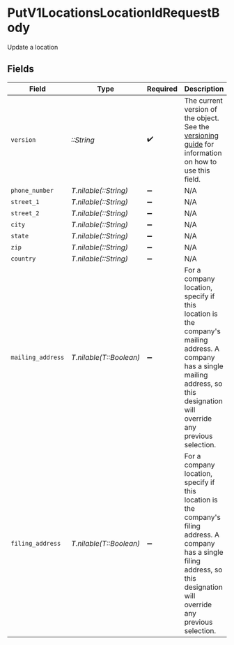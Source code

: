 # PutV1LocationsLocationIdRequestBody

Update a location


## Fields

| Field                                                                                                                                                                                | Type                                                                                                                                                                                 | Required                                                                                                                                                                             | Description                                                                                                                                                                          |
| ------------------------------------------------------------------------------------------------------------------------------------------------------------------------------------ | ------------------------------------------------------------------------------------------------------------------------------------------------------------------------------------ | ------------------------------------------------------------------------------------------------------------------------------------------------------------------------------------ | ------------------------------------------------------------------------------------------------------------------------------------------------------------------------------------ |
| `version`                                                                                                                                                                            | *::String*                                                                                                                                                                           | :heavy_check_mark:                                                                                                                                                                   | The current version of the object. See the [versioning guide](https://docs.gusto.com/embedded-payroll/docs/idempotency) for information on how to use this field.                    |
| `phone_number`                                                                                                                                                                       | *T.nilable(::String)*                                                                                                                                                                | :heavy_minus_sign:                                                                                                                                                                   | N/A                                                                                                                                                                                  |
| `street_1`                                                                                                                                                                           | *T.nilable(::String)*                                                                                                                                                                | :heavy_minus_sign:                                                                                                                                                                   | N/A                                                                                                                                                                                  |
| `street_2`                                                                                                                                                                           | *T.nilable(::String)*                                                                                                                                                                | :heavy_minus_sign:                                                                                                                                                                   | N/A                                                                                                                                                                                  |
| `city`                                                                                                                                                                               | *T.nilable(::String)*                                                                                                                                                                | :heavy_minus_sign:                                                                                                                                                                   | N/A                                                                                                                                                                                  |
| `state`                                                                                                                                                                              | *T.nilable(::String)*                                                                                                                                                                | :heavy_minus_sign:                                                                                                                                                                   | N/A                                                                                                                                                                                  |
| `zip`                                                                                                                                                                                | *T.nilable(::String)*                                                                                                                                                                | :heavy_minus_sign:                                                                                                                                                                   | N/A                                                                                                                                                                                  |
| `country`                                                                                                                                                                            | *T.nilable(::String)*                                                                                                                                                                | :heavy_minus_sign:                                                                                                                                                                   | N/A                                                                                                                                                                                  |
| `mailing_address`                                                                                                                                                                    | *T.nilable(T::Boolean)*                                                                                                                                                              | :heavy_minus_sign:                                                                                                                                                                   | For a company location, specify if this location is the company's mailing address. A company has a single mailing address, so this designation will override any previous selection. |
| `filing_address`                                                                                                                                                                     | *T.nilable(T::Boolean)*                                                                                                                                                              | :heavy_minus_sign:                                                                                                                                                                   | For a company location, specify if this location is the company's filing address. A company has a single filing address, so this designation will override any previous selection.   |